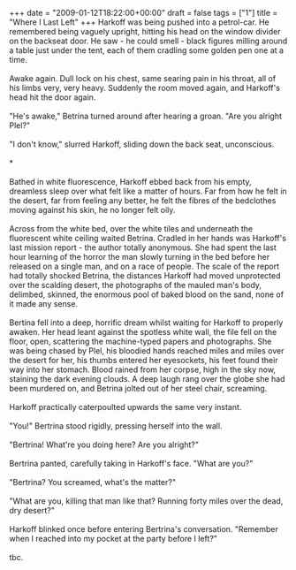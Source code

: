 +++
date = "2009-01-12T18:22:00+00:00"
draft = false
tags = ["1"]
title = "Where I Last Left"
+++
Harkoff was being pushed into a petrol-car. He remembered being vaguely upright, hitting his head on the window divider on the backseat door. He saw - he could smell - black figures milling around a table just under the tent, each of them cradling some golden pen one at a time.<br/><br/>Awake again. Dull lock on his chest, same searing pain in his throat, all of his limbs very, very heavy. Suddenly the room moved again, and Harkoff's head hit the door again.<br/><br/>"He's awake," Betrina turned around after hearing a groan. "Are you alright Plel?"<br/><br/>"I don't know," slurred Harkoff, sliding down the back seat, unconscious.<br/><br/>*<br/><br/>Bathed in white fluorescence, Harkoff ebbed back from his empty, dreamless sleep over what felt like a matter of hours. Far from how he felt in the desert, far from feeling any better, he felt the fibres of the bedclothes moving against his skin, he no longer felt oily.<br/><br/>Across from the white bed, over the white tiles and underneath the fluorescent white ceiling waited Betrina. Cradled in her hands was Harkoff's last mission report - the author totally anonymous. She had spent the last hour learning of the horror the man slowly turning in the bed before her released on a single man, and on a race of people. The scale of the report had totally shocked Betrina, the distances Harkoff had moved unprotected over the scalding desert, the photographs of the mauled man's body, delimbed, skinned, the enormous pool of baked blood on the sand, none of it made any sense.<br/><br/>Bertina fell into a deep, horrific dream whilst waiting for Harkoff to properly awaken. Her head leant against the spotless white wall, the file fell on the floor, open, scattering the machine-typed papers and photographs. She was being chased by Plel, his bloodied hands reached miles and miles over the desert for her, his thumbs entered her eyesockets, his feet found their way into her stomach. Blood rained from her corpse, high in the sky now, staining the dark evening clouds. A deep laugh rang over the globe she had been murdered on, and Betrina jolted out of her steel chair, screaming.<br/><br/>Harkoff practically caterpoulted upwards the same very instant.<br/><br/>"You!" Bertrina stood rigidly, pressing herself into the wall.<br/><br/>"Bertrina! What're you doing here? Are you alright?"<br/><br/>Bertrina panted, carefully taking in Harkoff's face. "What are you?"<br/><br/>"Bertrina? You screamed, what's the matter?"<br/><br/>"What are you, killing that man like that? Running forty miles over the dead, dry desert?"<br/><br/>Harkoff blinked once before entering Bertrina's conversation. "Remember when I reached into my pocket at the party before I left?"<br/><br/>tbc.<div class="blogger-post-footer"><img width='1' height='1' src='https://blogger.googleusercontent.com/tracker/5693059957647979680-2907328685220222875?l=cosmiccowbell.blogspot.com' alt='' /></div>